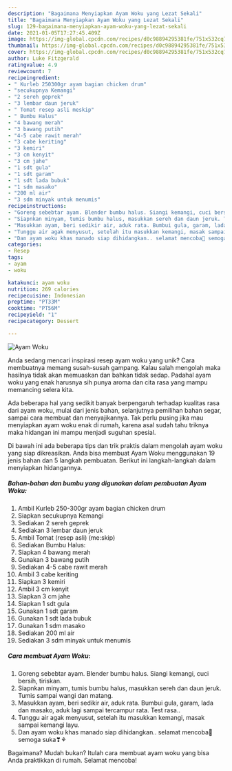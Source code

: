 ```yaml
---
description: "Bagaimana Menyiapkan Ayam Woku yang Lezat Sekali"
title: "Bagaimana Menyiapkan Ayam Woku yang Lezat Sekali"
slug: 129-bagaimana-menyiapkan-ayam-woku-yang-lezat-sekali
date: 2021-01-05T17:27:45.409Z
image: https://img-global.cpcdn.com/recipes/d0c98894295381fe/751x532cq70/ayam-woku-foto-resep-utama.jpg
thumbnail: https://img-global.cpcdn.com/recipes/d0c98894295381fe/751x532cq70/ayam-woku-foto-resep-utama.jpg
cover: https://img-global.cpcdn.com/recipes/d0c98894295381fe/751x532cq70/ayam-woku-foto-resep-utama.jpg
author: Luke Fitzgerald
ratingvalue: 4.9
reviewcount: 7
recipeingredient:
- " Kurleb 250300gr ayam bagian chicken drum"
- "secukupnya Kemangi"
- "2 sereh geprek"
- "3 lembar daun jeruk"
- " Tomat resep asli meskip"
- " Bumbu Halus"
- "4 bawang merah"
- "3 bawang putih"
- "4-5 cabe rawit merah"
- "3 cabe keriting"
- "3 kemiri"
- "3 cm kenyit"
- "3 cm jahe"
- "1 sdt gula"
- "1 sdt garam"
- "1 sdt lada bubuk"
- "1 sdm masako"
- "200 ml air"
- "3 sdm minyak untuk menumis"
recipeinstructions:
- "Goreng sebebtar ayam. Blender bumbu halus. Siangi kemangi, cuci bersih, tiriskan."
- "Siapnkan minyam, tumis bumbu halus, masukkan sereh dan daun jeruk. Tumis sampai wangi dan matang."
- "Masukkan ayam, beri sedikir air, aduk rata. Bumbui gula, garam, lada dan masako, aduk lagi sampai tercampur rata. Test rasa.."
- "Tunggu air agak menyusut, setelah itu masukkan kemangi, masak sampai kemangi layu."
- "Dan ayam woku khas manado siap dihidangkan.. selamat mencoba🤗 semoga suka❣⚘"
categories:
- Resep
tags:
- ayam
- woku

katakunci: ayam woku 
nutrition: 269 calories
recipecuisine: Indonesian
preptime: "PT33M"
cooktime: "PT56M"
recipeyield: "1"
recipecategory: Dessert

---
```



![Ayam Woku](https://img-global.cpcdn.com/recipes/d0c98894295381fe/751x532cq70/ayam-woku-foto-resep-utama.jpg)

Anda sedang mencari inspirasi resep ayam woku yang unik? Cara membuatnya memang susah-susah gampang. Kalau salah mengolah maka hasilnya tidak akan memuaskan dan bahkan tidak sedap. Padahal ayam woku yang enak harusnya sih punya aroma dan cita rasa yang mampu memancing selera kita.

Ada beberapa hal yang sedikit banyak berpengaruh terhadap kualitas rasa dari ayam woku, mulai dari jenis bahan, selanjutnya pemilihan bahan segar, sampai cara membuat dan menyajikannya. Tak perlu pusing jika mau menyiapkan ayam woku enak di rumah, karena asal sudah tahu triknya maka hidangan ini mampu menjadi suguhan spesial.




Di bawah ini ada beberapa tips dan trik praktis dalam mengolah ayam woku yang siap dikreasikan. Anda bisa membuat Ayam Woku menggunakan 19 jenis bahan dan 5 langkah pembuatan. Berikut ini langkah-langkah dalam menyiapkan hidangannya.

<!--inarticleads1-->

##### Bahan-bahan dan bumbu yang digunakan dalam pembuatan Ayam Woku:

1. Ambil  Kurleb 250-300gr ayam bagian chicken drum
1. Siapkan secukupnya Kemangi
1. Sediakan 2 sereh geprek
1. Sediakan 3 lembar daun jeruk
1. Ambil  Tomat (resep asli) (me:skip)
1. Sediakan  Bumbu Halus:
1. Siapkan 4 bawang merah
1. Gunakan 3 bawang putih
1. Sediakan 4-5 cabe rawit merah
1. Ambil 3 cabe keriting
1. Siapkan 3 kemiri
1. Ambil 3 cm kenyit
1. Siapkan 3 cm jahe
1. Siapkan 1 sdt gula
1. Gunakan 1 sdt garam
1. Gunakan 1 sdt lada bubuk
1. Gunakan 1 sdm masako
1. Sediakan 200 ml air
1. Sediakan 3 sdm minyak untuk menumis




<!--inarticleads2-->

##### Cara membuat Ayam Woku:

1. Goreng sebebtar ayam. Blender bumbu halus. Siangi kemangi, cuci bersih, tiriskan.
1. Siapnkan minyam, tumis bumbu halus, masukkan sereh dan daun jeruk. Tumis sampai wangi dan matang.
1. Masukkan ayam, beri sedikir air, aduk rata. Bumbui gula, garam, lada dan masako, aduk lagi sampai tercampur rata. Test rasa..
1. Tunggu air agak menyusut, setelah itu masukkan kemangi, masak sampai kemangi layu.
1. Dan ayam woku khas manado siap dihidangkan.. selamat mencoba🤗 semoga suka❣⚘




Bagaimana? Mudah bukan? Itulah cara membuat ayam woku yang bisa Anda praktikkan di rumah. Selamat mencoba!
